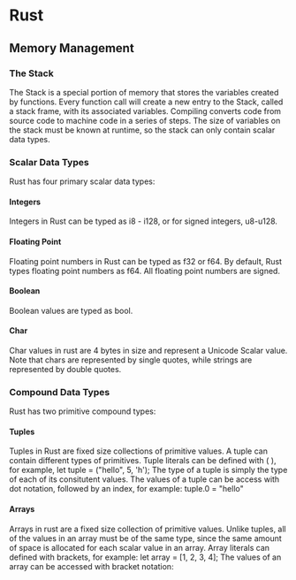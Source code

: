 # Rust

## Memory Management

### The Stack

The Stack is a special portion of memory that stores the variables created by functions. 
Every function call will create a new entry to the Stack, called a stack frame, with its associated variables.
Compiling converts code from source code to machine code in a series of steps.
The size of variables on the stack must be known at runtime, so the stack can only contain scalar data types.

### Scalar Data Types

Rust has four primary scalar data types:

#### Integers

Integers in Rust can be typed as i8 - i128, or for signed integers, u8-u128. 

#### Floating Point

Floating point numbers in Rust can be typed as f32 or f64. 
By default, Rust types floating point numbers as f64. 
All floating point numbers are signed.

#### Boolean 

Boolean values are typed as bool.

#### Char

Char values in rust are 4 bytes in size and represent a Unicode Scalar value. 
Note that chars are represented by single quotes, while strings are represented by double quotes.

### Compound Data Types

Rust has two primitive compound types:

#### Tuples

Tuples in Rust are fixed size collections of primitive values. 
A tuple can contain different types of primitives. 
Tuple literals can be defined with ( ), for example, let tuple = ("hello", 5, 'h');
The type of a tuple is simply the type of each of its consitutent values.
The values of a tuple can be access with dot notation, followed by an index, for example: tuple.0 = "hello"

#### Arrays

Arrays in rust are a fixed size collection of primitive values. 
Unlike tuples, all of the values in an array must be of the same type, since the same amount of space is allocated for each scalar value in an array.
Array literals can defined with brackets, for example: let array = [1, 2, 3, 4];
The values of an array can be accessed with bracket notation: 


